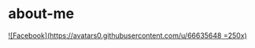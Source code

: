 # about-me
[![Facebook](https://avatars0.githubusercontent.com/u/66635648 =250x)](https://github.com/yoojinhee03)
